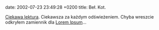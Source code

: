date: 2002-07-23 23:49:28 +0200
title: Beł. Kot.

[Ciekawa lektura](http://elsewhere.org/cgi-bin/postmodern 'The Postmodernism Generator: Communications From Elsewhere'). Ciekawsza za każdym odświeżeniem. Chyba wreszcie odkryłem zamiennik dla [Lorem Ipsum](http://www.saila.com/usage/lorem/ '…na saila.com')…
